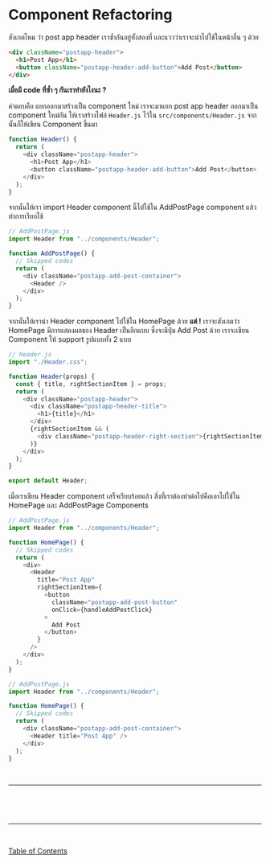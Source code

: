 # Component Refactoring

สังเกตไหม ว่า post app header เราซ้ำกันอยู่ทั้งสองที่ และแววว่าเราจะนำไปใช้ในหน้าอื่น ๆ ด้วย

```html
<div className="postapp-header">
  <h1>Post App</h1>
  <button className="postapp-header-add-button">Add Post</button>
</div>
```

**เมื่อมี code ที่ซ้ำ ๆ กันเราทำยังไงนะ ?​**

คำตอบคือ แยกออกมาสร้างเป็น component ใหม่ เราจะมาแยก post app header ออกมาเป็น component ใหม่กัน ให้เราสร้างไฟล์ `Header.js` ไว้ใน `src/components/Header.js` จากนั้นก็ให้เขียน Component ขึ้นมา

```js
function Header() {
  return (
    <div className="postapp-header">
      <h1>Post App</h1>
      <button className="postapp-header-add-button">Add Post</button>
    </div>
  );
}
```

จากนั้นให้เรา import Header component นี้ไปใช้ใน AddPostPage component แล้วทำการเรียกใช้

```js
// AddPostPage.js
import Header from "../components/Header";

function AddPostPage() {
  // Skipped codes
  return (
    <div className="postapp-add-post-container">
      <Header />
    </div>
  );
}
```

จากนั้นให้เรานำ Header component ไปใช้ใน HomePage ด้วย **แต่ !** เราจะสังเกตว่า HomePage มีการแสดงผลของ Header เป็นอีกแบบ ซึ่งจะมีปุ่ม Add Post ด้วย เราจะเขียน Component ให้ support รูปแบบทั้ง 2 แบบ

```js
// Header.js
import "./Header.css";

function Header(props) {
  const { title, rightSectionItem } = props;
  return (
    <div className="postapp-header">
      <div className="postapp-header-title">
        <h1>{title}</h1>
      </div>
      {rightSectionItem && (
        <div className="postapp-header-right-section">{rightSectionItem}</div>
      )}
    </div>
  );
}

export default Header;
```

เมื่อเราเขียน Header component เสร็จเรียบร้อยแล้ว สิ่งที่เราต้องทำต่อไปคือเอาไปใช้ใน HomePage และ AddPostPage Components

```js
// AddPostPage.js
import Header from "../components/Header";

function HomePage() {
  // Skipped codes
  return (
    <div>
      <Header
        title="Post App"
        rightSectionItem={
          <button
            className="postapp-add-post-button"
            onClick={handleAddPostClick}
          >
            Add Post
          </button>
        }
      />
    </div>
  );
}
```

```js
// AddPostPage.js
import Header from "../components/Header";

function HomePage() {
  // Skipped codes
  return (
    <div className="postapp-add-post-container">
      <Header title="Post App" />
    </div>
  );
}
```

<br><hr><br>

<br><hr><br>

[Table of Contents](https://github.com/napatwongchr/intro-to-react/blob/main/README.md)

